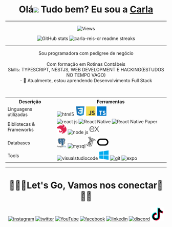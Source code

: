 
<h1  align=center>Olá<img  src="https://media.giphy.com/media/hvRJCLFzcasrR4ia7z/giphy.gif"  width="30px"></a> Tudo bem? Eu sou a <a  href='https://keen-banach-70690c.netlify.app/'  target='_blank'>Carla</a></h1>
<hr />

<p  align="center"><img src='https://gpvc.arturio.dev/carla-reis-cr' alt='Views'><br /></p>
<p  align="center"><img  src="https://github-readme-stats.vercel.app/api?username=carla-reis-cr&show_icons=true&count_private=true&theme=tokyonight&bg_color=ffffff00&hide_border=true"  alt="GitHub stats" /> <img src="https://github-readme-streak-stats.herokuapp.com/?user=carla-reis-cr&theme=tokyonight_duo&hide_border=true" alt="carla-reis-cr readme streaks" /></p>

<hr />

<p align=center>Sou programadora com pedigree de negócio<br><br>
Com formação em Rotinas Contábeis<br>
Skills: TYPESCRIPT, NESTJS, WEB DEVELOPMENT E HACKING(ESTUDOS NO TEMPO VAGO)<br>
- 🌱 Atualmente, estou aprendendo Desenvolvimento Full Stack</p>

<br />

<table align=center>
<tr>
<th>Descrição</th>
<th>Ferramentas</th>
</tr>
<tr>
<td>Linguagens utilizadas</td>
<td>
    <img  src='https://www.vectorlogo.zone/logos/w3_html5/w3_html5-icon.svg'  alt='html5'  height='30'> 
    <img  src='https://raw.githubusercontent.com/devicons/devicon/master/icons/css3/css3-original.svg'  alt='css3'  height='30'> 
    <img  src='https://raw.githubusercontent.com/devicons/devicon/master/icons/javascript/javascript-original.svg'  alt='javascript'  height='30'> 
    <img  src="https://raw.githubusercontent.com/devicons/devicon/master/icons/typescript/typescript-original.svg" alt="typescript" height="30"/>
  </td>
</tr>
<tr>
<td>Bibliotecas & Frameworks</td>
<td>
    <img  src='https://www.vectorlogo.zone/logos/reactjs/reactjs-icon.svg'  alt='react js'  height='30'> 
    <img  src=https://github.com/bestofjs/bestofjs-webui/blob/master/public/logos/react-native.svg alt='React Native' width='30'>
    <img  src='https://github.com/bestofjs/bestofjs-webui/blob/master/public/logos/react-native-paper.svg'  alt='React Native Paper'  width='25'>
    <img  src='https://github.com/devicons/devicon/blob/master/icons/nestjs/nestjs-plain.svg'  alt='React Native Paper'  width='30'>
    <img  src='https://www.vectorlogo.zone/logos/nodejs/nodejs-icon.svg'  alt='node js'  height='30'> 
    <img  src='https://raw.githubusercontent.com/devicons/devicon/master/icons/express/express-original.svg'  alt='express js'  width='30'>
  </td>
</tr>
<tr>
<td>Databases</td>
<td>
    <img  src='https://github.com/cncf/landscape/blob/master/hosted_logos/postgre-sql.svg'  alt='postgres'  height='30'> 
    <img  src='https://www.vectorlogo.zone/logos/mysql/mysql-official.svg'  alt='mysql'  height='35'> 
    <img  src='https://github.com/fizzed/font-mfizz/blob/master/src/svg/mssql.svg'  alt='mssql'  height='35'>
    <img  src='https://github.com/simple-icons/simple-icons/blob/master/icons/oracle.svg'  alt='oracle'  height='35'>
</td>    
</tr>
<tr>
<td>Tools</td>
<td>
    <img  src='https://www.vectorlogo.zone/logos/visualstudio_code/visualstudio_code-icon.svg'  alt='visualstudiocode'  height='30'> 
    <img  src='https://github.com/devicons/devicon/blob/master/icons/windows8/windows8-original.svg'  alt='windows'  height='30'> 
    <img  src='https://www.vectorlogo.zone/logos/git-scm/git-scm-icon.svg'  alt='git'  height='30'>
    <img  src='https://github.com/file-icons/source/blob/master/svg/Expo.svg'  alt='expo'  height='30'>
</td>
</tr>
  </table>

<hr />

<h1  align=center>🤘🏻🥳Let's Go, Vamos nos conectar🥳🤘🏻</h1>

<p  align=center>
  <a href="https://www.instagram.com/cr_carlareis/"  target="_blank"><img  src='https://www.vectorlogo.zone/logos/instagram/instagram-icon.svg'  alt='instagram'  height='40'></a> 
  <a  href="https://twitter.com/CR_CarlaReis"  target="_blank"><img  src='https://www.vectorlogo.zone/logos/twitter/twitter-official.svg'  alt='twitter'  height='40'></a> 
  <a  href="https://www.youtube.com/channel/UC-u5gIRx2MurT7IP4MCxSBg"  target="_blank"><img  src='https://www.vectorlogo.zone/logos/youtube/youtube-icon.svg'  alt='YouTube'  height='44'></a> 
  <a  href="https://www.facebook.com/reis.carla.cr/"  target="_blank"><img  src='https://www.vectorlogo.zone/logos/facebook/facebook-icon.svg'  alt='facebook'  height='40'></a> 
  <a  href="https://www.linkedin.com/in/carla-reis-60888413b/"  target="_blank"><img  src='https://www.vectorlogo.zone/logos/linkedin/linkedin-icon.svg'  alt='linkedin'  height='40'></a> 
  <a  href="https://discord.gg/wWVTYd3"  target="_blank"><img  src='https://www.vectorlogo.zone/logos/discordapp/discordapp-icon.svg'  alt='discord'  height='40'></a>
  <a  href="https://www.tiktok.com/@devzueira?lang=pt-BR"  target="_blank"><img  src='https://github.com/AliasIO/Wappalyzer/blob/master/src/drivers/webextension/images/icons/TikTok.svg'  alt='tiktok'  height='40'></a>
  
</p>
<br />
